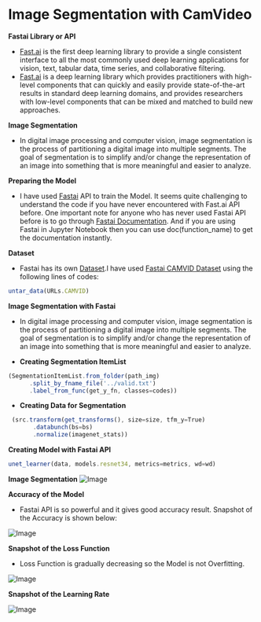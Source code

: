 # **Image Segmentation with CamVideo**

**Fastai Library or API**
- [Fast.ai](https://www.fast.ai/about/) is the first deep learning library to provide a single consistent interface to all the most commonly used deep learning applications for vision, text, tabular data, time series, and collaborative filtering.
- [Fast.ai](https://www.fast.ai/about/) is a deep learning library which provides practitioners with high-level components that can quickly and easily provide state-of-the-art results in standard deep learning domains, and provides researchers with low-level components that can be mixed and matched to build new approaches.

**Image Segmentation**
- In digital image processing and computer vision, image segmentation is the process of partitioning a digital image into multiple segments. The goal of segmentation is to simplify and/or change the representation of an image into something that is more meaningful and easier to analyze.

**Preparing the Model**
- I have used [Fastai](https://www.fast.ai/about/) API to train the Model. It seems quite challenging to understand the code if you have never encountered with Fast.ai API before.
One important note for anyone who has never used Fastai API before is to go through [Fastai Documentation](https://docs.fast.ai/). And if you are using Fastai in Jupyter Notebook then you can use doc(function_name) to get the documentation instantly.

**Dataset**
- Fastai has its own [Dataset](https://docs.fast.ai/datasets.html).I have used [Fastai CAMVID Dataset](https://course.fast.ai/datasets) using the following lines of codes:

```javascript
untar_data(URLs.CAMVID)
```

**Image Segmentation with Fastai**
- In digital image processing and computer vision, image segmentation is the process of partitioning a digital image into multiple segments. The goal of segmentation is to simplify and/or change the representation of an image into something that is more meaningful and easier to analyze.

- **Creating Segmentation ItemList**

```javascript
(SegmentationItemList.from_folder(path_img)
      .split_by_fname_file('../valid.txt')
      .label_from_func(get_y_fn, classes=codes))
```

- **Creating Data for Segmentation**
  
 ```javascript
  (src.transform(get_transforms(), size=size, tfm_y=True)
        .databunch(bs=bs)
        .normalize(imagenet_stats))
 ```

**Creating Model with Fastai API**

```javascript
unet_learner(data, models.resnet34, metrics=metrics, wd=wd)
```

**Image Segmentation**
![Image](https://res.cloudinary.com/dge89aqpc/image/upload/v1596630592/Seg_spjwsr.png)

**Accuracy of the Model**
- Fastai API is so powerful and it gives good accuracy result. Snapshot of the Accuracy is shown below:

![Image](https://res.cloudinary.com/dge89aqpc/image/upload/v1596630819/Acc_oyvfg4.png)

**Snapshot of the Loss Function**
- Loss Function is gradually decreasing so the Model is not Overfitting.

![Image](https://res.cloudinary.com/dge89aqpc/image/upload/v1596630918/Leaern_abn9x8.png)

**Snapshot of the Learning Rate**

![Image](https://res.cloudinary.com/dge89aqpc/image/upload/v1596631100/Learnin_it1vrq.png)
 
